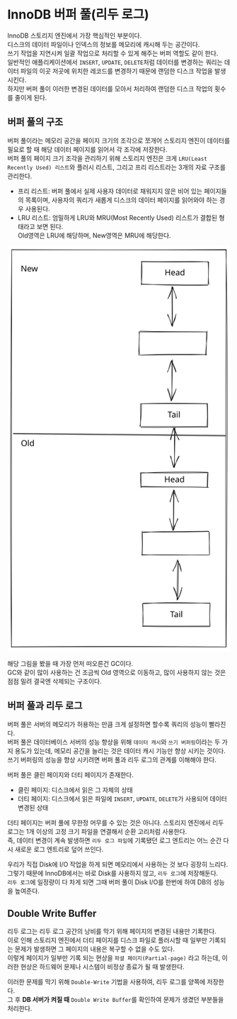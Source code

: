 # InnoDB 버퍼 풀(리두 로그)

InnoDB 스토리지 엔진에서 가장 핵심적인 부분이다.\
디스크의 데이터 파일이나 인덱스의 정보를 메모리에 캐시해 두는 공간이다.\
쓰기 작업을 지연시켜 일괄 작업으로 처리할 수 있게 해주는 버퍼 역할도 같이 한다.\
일반적인 애플리케이션에서 `INSERT`, `UPDATE`, `DELETE`처럼 데이터를 변경하는 쿼리는 데이터 파일의 이곳 저곳에 위치한 레코드를 변경하기 때문에 랜덤한 디스크 작업을 발생시킨다.\
하지만 버퍼 풀이 이러한 변경된 데이터를 모아서 처리하여 랜덤한 디스크 작업의 횟수를 줄이게 된다.

## 버퍼 풀의 구조

버퍼 풀이라는 메모리 공간을 페이지 크기의 조각으로 쪼개어 스토리지 엔진이 데이터를 필요로 할 때 해당 데이터 페이지를 읽어서 각 조각에 저장한다.\
버퍼 풀의 페이지 크기 조각을 관리하기 위해 스토리지 엔진은 크게 `LRU(Least Recently Used) 리스트`와 플러시 리스트, 그리고 프리 리스트라는 3개의 자료 구조를 관리한다.

* 프리 리스트: 버퍼 풀에서 실제 사용자 데이터로 채워지지 않은 비어 있는 페이지들의 목록이며, 사용자의 쿼리가 새롭게 디스크의 데이터 페이지를 읽어와야 하는 경우 사용된다.
* LRU 리스트: 엄밀하게 LRU와 MRU(Most Recently Used) 리스트가 결합된 형태라고 보면 된다.\
  &#x20;                  Old영역은 LRU에 해당하며, New영역은 MRU에 해당한다.

<img src="../../../.gitbook/assets/file.excalidraw (1).svg" alt="LRU 리스트" class="gitbook-drawing">

해당 그림을 봤을 때 가장 먼저 떠오른건 GC이다.\
GC와 같이 많이 사용하는 건 조금씩 Old 영역으로 이동하고, 많이 사용하지 않는 것은 점점 밀려 결국엔 삭제되는 구조이다.

## 버퍼 풀과 리두 로그

버퍼 풀은 서버의 메모리가 허용하는 만큼 크게 설정하면 할수록 쿼리의 성능이 빨라진다.\
버퍼 풀은 데이터베이스 서버의 성능 향상을 위해 `데이터 캐시`와 `쓰기 버퍼링`이라는 두 가지 용도가 있는데, 메모리 공간을 늘리는 것은 데이터 캐시 기능만 향상 시키는 것이다.\
쓰기 버퍼링의 성능을 향상 시키려면 버퍼 풀과 리두 로그의 관계를 이해해야 한다.

버퍼 풀은 클린 페이지와 더티 페이지가 존재한다.

* 클린 페이지: 디스크에서 읽은 그 자체의 상태
* 더티 페이지: 디스크에서 읽은 파일에 `INSERT`, `UPDATE`, `DELETE`가 사용되어 데이터 변경된 상태

더티 페이지는 버퍼 풀에 무한정 머무를 수 있는 것은 아니다. 스토리지 엔진에서 리두 로그는 1개 이상의 고정 크기 파일을 연결해서 순환 고리처럼 사용한다.\
즉, 데이터 변경이 계속 발생하면 `리두 로그 파일`에 기록됐던 로그 엔트리는 어느 순간 다시 새로운 로그 엔트리로 덮어 쓰인다.

우리가 직접 Disk에 I/O 작업을 하게 되면 메모리에서 사용하는 것 보다 굉장히 느리다.\
그렇기 때문에 InnoDB에서는 바로 Disk를 사용하지 않고, `리두 로그`에 저장해둔다.\
`리두 로그`에 일정량이 다 차게 되면 그때 버퍼 풀이 Disk I/O를 한번에 하여 DB의 성능을 높여준다.

## Double Write Buffer

리두 로그는 리두 로그 공간의 낭비를 막기 위해 페이지의 변경된 내용만 기록한다.\
이로 인해 스토리지 엔진에서 더티 페이지를 디스크 파일로 플러시할 때 일부만 기록되는 문제가 발생하면 그 페이지의 내용은 복구할 수 없을 수도 있다.\
이렇게 페이지가 일부만 기록 되는 현상을 `파셜 페이지(Partial-page)` 라고 하는데, 이러한 현상은 하드웨어 문제나 시스템이 비정상 종료가 될 때 발생한다.

이러한 문제를 막기 위해 `Double-Write` 기법을 사용하여, 리두 로그를 양쪽에 저장한다.\
그 후 **DB 서버가 켜질 때** `Double Write Buffer`를 확인하여 문제가 생겼던 부분들을 처리한다.
